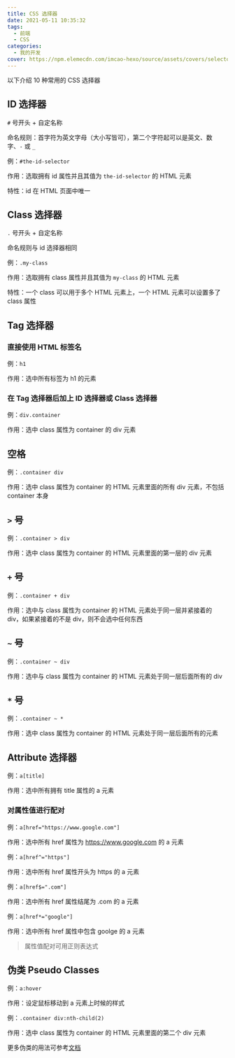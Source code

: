 ```yaml
---
title: CSS 选择器
date: 2021-05-11 10:35:32
tags:
  - 前端
  - CSS
categories:
  - 我的开发
cover: https://npm.elemecdn.com/imcao-hexo/source/assets/covers/selector.jpg
---
```


以下介绍 10 种常用的 CSS 选择器

## ID 选择器

`#` 号开头 + 自定名称

命名规则：首字符为英文字母（大小写皆可），第二个字符起可以是英文、数字、`-` 或 `_`

例：`#the-id-selector`

作用：选取拥有 id 属性并且其值为 `the-id-selector` 的 HTML 元素

特性：id 在 HTML 页面中唯一

## Class 选择器

`.` 号开头 + 自定名称

命名规则与 id 选择器相同

例：`.my-class`

作用：选取拥有 class 属性并且其值为 `my-class` 的 HTML 元素

特性：一个 class 可以用于多个 HTML 元素上，一个 HTML 元素可以设置多了 class 属性

## Tag 选择器

### 直接使用 HTML 标签名

例：`h1`

作用：选中所有标签为 h1 的元素

### 在 Tag 选择器后加上 ID 选择器或 Class 选择器

例：`div.container`

作用：选中 class 属性为 container 的 div 元素

## 空格

例：`.container div`

作用：选中 class 属性为 container 的 HTML 元素里面的所有 div 元素，不包括 container 本身

## `>` 号

例：`.container > div`

作用：选中 class 属性为 container 的 HTML 元素里面的第一层的 div 元素

## `+` 号

例：`.container + div`

作用：选中与 class 属性为 container 的 HTML 元素处于同一层并紧接着的 div，如果紧接着的不是 div，则不会选中任何东西

## `~` 号

例：`.container ~ div`

作用：选中与 class 属性为 container 的 HTML 元素处于同一层后面所有的 div

## `*` 号

例：`.container ~ *`

作用：选中 class 属性为 container 的 HTML 元素处于同一层后面所有的元素

## Attribute 选择器

例：`a[title]`

作用：选中所有拥有 title 属性的 a 元素

### 对属性值进行配对

例：`a[href="https://www.google.com"]`

作用：选中所有 href 属性为 https://www.google.com 的 a 元素

例：`a[href^="https"]`

作用：选中所有 href 属性开头为 https 的 a 元素

例：`a[href$=".com"]`

作用：选中所有 href 属性结尾为 .com 的 a 元素

例：`a[href*="google"]`

作用：选中所有 href 属性中包含 goolge 的 a 元素

> 属性值配对可用正则表达式

## 伪类 Pseudo Classes

例：`a:hover`

作用：设定鼠标移动到 a 元素上时候的样式

例：`.container div:nth-child(2)`

作用：选中 class 属性为 container 的 HTML 元素里面的第二个 div 元素

更多伪类的用法可参考[文档](https://www.w3school.com.cn/css/css_pseudo_classes.asp)
